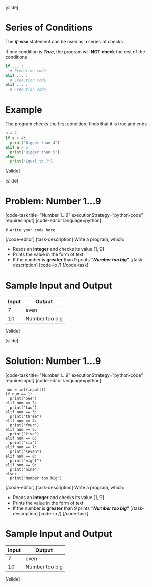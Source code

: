 [slide]
# Series of Conditions
The ***if-else*** statement can be used as a series of checks

If one condition is ***True***, the program will **NOT check** the rest of the conditions
```python
if ... : 
  # Execution code
elif ... : 
  # Execution code
elif ... :
  # Execution code
```
# Example
The program checks the first condition, finds that it is true and ends
```python
a = 7
if a > 4:
  print("Bigger than 4") 
elif a > 5:
  print("Bigger than 5") 
else 
  print("Equal to 7") 
```
[/slide]

[slide]
# Problem: Number 1...9
[code-task title="Number 1...9" executionStrategy="python-code" requiresInput]
[code-editor language=python]
```
# Write your code here
```
[/code-editor]
[task-description]
Write a program, which:

* Reads an **integer** and checks its value \[1, 9\]
* Prints the value in the form of text
* If the number is **greater** than 9 prints ***"Number too big"***
[/task-description]
[code-io /]
[/code-task]
# Sample Input and Output
|Input|Output|
|-----|------|
|7|even|
|10|Number too big|
[/slide]

[slide]
# Solution: Number 1...9
[code-task title="Number 1...9" executionStrategy="python-code" requiresInput]
[code-editor language=python]
```
num = int(input())
if num == 1:
  print("one")
elif num == 2:
  print("two")
elif num == 3:
  print("three")
elif num == 4:
  print("four")
elif num == 5:
  print("five")
elif num == 6:
  print("six")
elif num == 7:
  print("seven")
elif num == 8:
  print("eight")
elif num == 9:
  print("nine")
else:
  print("Number too big")
```
[/code-editor]
[task-description]
Write a program, which:

* Reads an **integer** and checks its value \[1, 9\]
* Prints the value in the form of text
* If the number is **greater** than 9 prints ***"Number too big"***
[/task-description]
[code-io /]
[/code-task]
# Sample Input and Output
|Input|Output|
|-----|------|
|7|even|
|10|Number too big|
[/slide]
